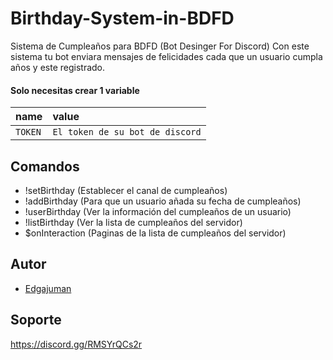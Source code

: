 # Birthday-System-in-BDFD
Sistema de Cumpleaños para BDFD (Bot Desinger For Discord)
Con este sistema tu bot enviara mensajes de felicidades cada que un usuario cumpla años y este registrado.

#### Solo necesitas crear 1 variable

| name | value     |
| :-------- | :------- |
| `TOKEN` | `El token de su bot de discord` | 

## Comandos
- !setBirthday (Establecer el canal de cumpleaños)
- !addBirthday (Para que un usuario añada su fecha de cumpleaños)
- !userBirthday (Ver la información del cumpleaños de un usuario)
- !listBirthday (Ver la lista de cumpleaños del servidor)
- $onInteraction (Paginas de la lista de cumpleaños del servidor)

## Autor

- [Edgajuman](https://github.com/edgajuman)


## Soporte

https://discord.gg/RMSYrQCs2r
